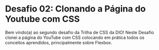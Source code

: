 # Desafio 02: Clonando a Página do Youtube com CSS

Bem vindo(a) ao segundo desafio da Trilha de CSS da DIO! Neste Desafio clonei a página do YouTube com CSS colocando em prática todos os conceitos aprendidos, principalmente sobre Flexbox.
